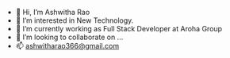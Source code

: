 - 👋 Hi, I’m Ashwitha Rao
- 👀 I’m interested in New Technology.
- 🌱 I’m currently working as Full Stack Developer at Aroha Group
- 💞️ I’m looking to collaborate on ...
- 📫 ashwitharao366@gmail.com

<!---
ashwitharao21/ashwitharao21 is a ✨ special ✨ repository because its `README.md` (this file) appears on your GitHub profile.
You can click the Preview link to take a look at your changes.
--->
